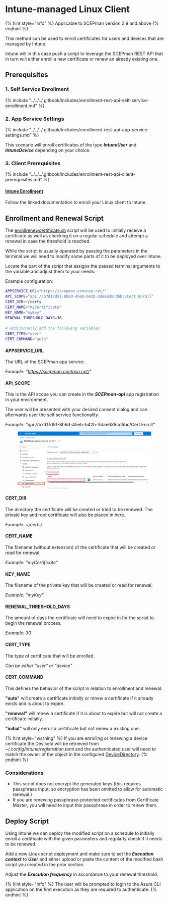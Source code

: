 # Intune-managed Linux Client

{% hint style="info" %}
Applicable to SCEPman version 2.9 and above
{% endhint %}

This method can be used to enroll certificates for users and devices that are managed by Intune.

Intune will in this case push a script to leverage the SCEPman REST API that in turn will either enroll a new certificate or renew an already existing one.



## Prerequisites

### 1. Self Service Enrollment

{% include "../../../.gitbook/includes/enrollment-rest-api-self-service-enrollment.md" %}



### 2. App Service Settings

{% include "../../../.gitbook/includes/enrollment-rest-api-app-service-settings.md" %}

This scenario will enroll certificates of the type _**IntuneUser**_ and _**IntuneDevice**_ depending on your choice.

### **3. Client Prerequisites**

{% include "../../../.gitbook/includes/enrollment-rest-api-client-prerequisites.md" %}

#### [**Intune Enrollment**](https://learn.microsoft.com/en-us/mem/intune/user-help/enroll-device-linux)

Follow the linked documentation to enroll your Linux client to Intune.&#x20;

## Enrollment and Renewal Script

The [enrollrenewcertificate.sh](https://github.com/scepman/csr-request/blob/main/enroll-certificate/enrollrenewcertificate.sh) script will be used to initially receive a certificate as well as checking it on a regular schedule and attempt a renewal in case the threshold is reached.

While the script is usually operated by passing the parameters in the terminal we will need to modify some parts of it to be deployed over Intune.

Locate the part of the script that assigns the passed terminal arguments to the variable and adjust them to your needs:



Example configuration:

```bash
APPSERVICE_URL="https://scepman.contoso.net/"
API_SCOPE="api://b7d17d51-8b6d-45eb-b42b-3dae638cd5bc/Cert.Enroll"
CERT_DIR=~/certs
CERT_NAME="myCertificate"
KEY_NAME="myKey"
RENEWAL_THRESHOLD_DAYS=30

# Additionally add the following variables
CERT_TYPE="user"
CERT_COMMAND="auto"
```

#### APPSERVICE\_URL

The URL of the SCEPman app service.

_Example: "https://scepman.contoso.net/"_

#### API\_SCOPE

This is the API scope you can create in the _**SCEPman-api**_ app registration in your environment.

The user will be presented with your desired consent dialog and can afterwards user the self service functionality.

_Example: "api://_&#x62;7d17d51-8b6d-45eb-b42b-3dae638cd5bc/Cert.Enrol&#x6C;_"_

<figure><img src="../../../.gitbook/assets/image (30).png" alt=""><figcaption></figcaption></figure>

#### CERT\_DIR

The directory the certificate will be created or tried to be renewed. The private key and root certificate will also be placed in here.

_Example: \~/certs/_

#### CERT\_NAME

The filename (without extension) of the certificate that will be created or read for renewal.

_Example: "myCertificate"_

#### KEY\_NAME

The filename of the private key that will be created or read for renewal.

_Example: "myKey"_

#### RENEWAL\_THRESHOLD\_DAYS

The amount of days the certificate will need to expire in for the script to begin the renewal process.

_Example: 30_

#### CERT\_TYPE

The type of certificate that will be enrolled.

_Can be either "user" or "device"_

#### CERT\_COMMAND

This defines the behavior of the script in relation to enrollment and renewal:

**"auto"** will create a certificate initially or renew a certificate if it already exists and is about to expire.

**"renewal"** will renew a certificate if it is about to expire but will not create a certificate initially.

**"initial"** will only enroll a certificate but not renew a existing one.

{% hint style="warning" %}
If you are enrolling or renewing a device certificate the DeviceId will be retrieved from _\~/.config/intune/registration.toml_ and the authenticated user will need to match the owner of the object in the configured [DeviceDirectory](https://docs.scepman.com/advanced-configuration/application-settings/intune-validation#appconfig-intunevalidation-devicedirectory).
{% endhint %}



### Considerations

* This script does not encrypt the generated keys (this requires passphrase input, so encryption has been omitted to allow for automatic renewal.)
* If you are renewing passphrase-protected certificates from Certificate Master, you will need to input this passphrase in order to renew them.

## Deploy Script

Using Intune we can deploy the modified script on a schedule to initially enroll a certificate with the given parameters and regularly check if it needs to be renewed.

Add a new Linux script deployment and make sure to set the _**Execution context**_ to _**User**_ and either upload or paste the content of the modified bash script you created in the prior section.

Adjust the _**Execution frequency**_ in accordance to your renewal threshold.

{% hint style="info" %}
The user will be prompted to login to the Azure CLI application on the first execution as they are required to authenticate.&#x20;
{% endhint %}
